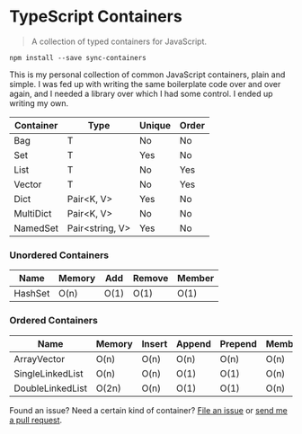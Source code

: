 TypeScript Containers
=====================

> A collection of typed containers for JavaScript.

```
npm install --save sync-containers
```

This is my personal collection of common JavaScript containers, plain and simple.
I was fed up with writing the same boilerplate code over and over again, and I
needed a library over which I had some control. I ended up writing my own.

| Container        | Type                  | Unique | Order     |
|------------------|-----------------------|--------|-----------|
| Bag              | T                     | No     | No        |
| Set              | T                     | Yes    | No        |
| List             | T                     | No     | Yes       |
| Vector           | T                     | No     | Yes       |
| Dict             | Pair&lt;K, V&gt;      | Yes    | No        |
| MultiDict        | Pair&lt;K, V&gt;      | No     | No        |
| NamedSet         | Pair&lt;string, V&gt; | Yes    | No        |

### Unordered Containers

| Name           | Memory | Add    | Remove | Member  |
|----------------|--------|--------|--------|---------|
| HashSet        | O(n)   | O(1)   | O(1)   | O(1)    |

### Ordered Containers

| Name              | Memory  | Insert  | Append  | Prepend | Member | Ref  | Next | Prev | 
|-------------------|---------|---------|---------|---------|--------|------|------|------|
| ArrayVector       | O(n)    | O(n)    | O(n)    | O(n)    | O(n)   | O(1) | O(1) | O(1) | 
| SingleLinkedList  | O(n)    | O(n)    | O(1)    | O(1)    | O(n)   | O(n) | O(1) | O(n) |
| DoubleLinkedList  | O(2n)   | O(n)    | O(1)    | O(1)    | O(n)   | O(n) | O(1) | O(1) |

Found an issue? Need a certain kind of container? [File an
issue](https://github.com/samvv/typescript-containers/issues) or [send me a
pull request](https://github.com/samvv/typescript-containers/pulls).

